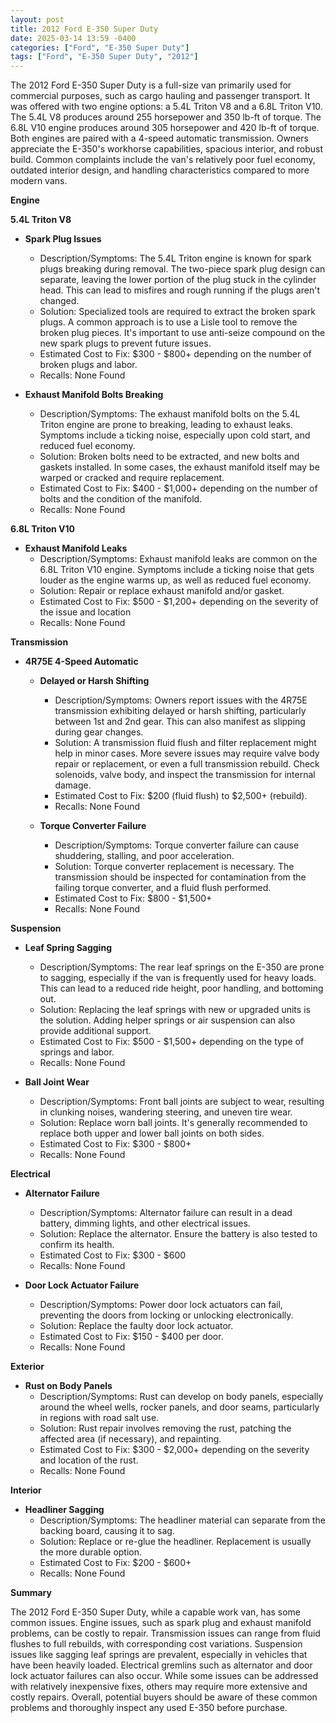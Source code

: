 ```yaml
---
layout: post
title: 2012 Ford E-350 Super Duty
date: 2025-03-14 13:59 -0400
categories: ["Ford", "E-350 Super Duty"]
tags: ["Ford", "E-350 Super Duty", "2012"]
---
```

The 2012 Ford E-350 Super Duty is a full-size van primarily used for commercial purposes, such as cargo hauling and passenger transport. It was offered with two engine options: a 5.4L Triton V8 and a 6.8L Triton V10. The 5.4L V8 produces around 255 horsepower and 350 lb-ft of torque. The 6.8L V10 engine produces around 305 horsepower and 420 lb-ft of torque. Both engines are paired with a 4-speed automatic transmission. Owners appreciate the E-350's workhorse capabilities, spacious interior, and robust build. Common complaints include the van's relatively poor fuel economy, outdated interior design, and handling characteristics compared to more modern vans.

**Engine**

**5.4L Triton V8**

*   **Spark Plug Issues**
    *   Description/Symptoms: The 5.4L Triton engine is known for spark plugs breaking during removal. The two-piece spark plug design can separate, leaving the lower portion of the plug stuck in the cylinder head. This can lead to misfires and rough running if the plugs aren't changed.
    *   Solution: Specialized tools are required to extract the broken spark plugs. A common approach is to use a Lisle tool to remove the broken plug pieces. It's important to use anti-seize compound on the new spark plugs to prevent future issues.
    *   Estimated Cost to Fix: $300 - $800+ depending on the number of broken plugs and labor.
    *   Recalls: None Found

*   **Exhaust Manifold Bolts Breaking**
    *   Description/Symptoms: The exhaust manifold bolts on the 5.4L Triton engine are prone to breaking, leading to exhaust leaks. Symptoms include a ticking noise, especially upon cold start, and reduced fuel economy.
    *   Solution: Broken bolts need to be extracted, and new bolts and gaskets installed. In some cases, the exhaust manifold itself may be warped or cracked and require replacement.
    *   Estimated Cost to Fix: $400 - $1,000+ depending on the number of bolts and the condition of the manifold.
    *   Recalls: None Found

**6.8L Triton V10**

*   **Exhaust Manifold Leaks**
    * Description/Symptoms: Exhaust manifold leaks are common on the 6.8L Triton V10 engine. Symptoms include a ticking noise that gets louder as the engine warms up, as well as reduced fuel economy.
    * Solution: Repair or replace exhaust manifold and/or gasket.
    * Estimated Cost to Fix: $500 - $1,200+ depending on the severity of the issue and location
    * Recalls: None Found

**Transmission**

* **4R75E 4-Speed Automatic**
    *   **Delayed or Harsh Shifting**
        *   Description/Symptoms: Owners report issues with the 4R75E transmission exhibiting delayed or harsh shifting, particularly between 1st and 2nd gear. This can also manifest as slipping during gear changes.
        *   Solution: A transmission fluid flush and filter replacement might help in minor cases. More severe issues may require valve body repair or replacement, or even a full transmission rebuild. Check solenoids, valve body, and inspect the transmission for internal damage.
        *   Estimated Cost to Fix: $200 (fluid flush) to $2,500+ (rebuild).
        *   Recalls: None Found

    *   **Torque Converter Failure**
        *   Description/Symptoms: Torque converter failure can cause shuddering, stalling, and poor acceleration.
        *   Solution: Torque converter replacement is necessary. The transmission should be inspected for contamination from the failing torque converter, and a fluid flush performed.
        *   Estimated Cost to Fix: $800 - $1,500+
        *   Recalls: None Found

**Suspension**

*   **Leaf Spring Sagging**
    *   Description/Symptoms: The rear leaf springs on the E-350 are prone to sagging, especially if the van is frequently used for heavy loads. This can lead to a reduced ride height, poor handling, and bottoming out.
    *   Solution: Replacing the leaf springs with new or upgraded units is the solution. Adding helper springs or air suspension can also provide additional support.
    *   Estimated Cost to Fix: $500 - $1,500+ depending on the type of springs and labor.
    *   Recalls: None Found

*   **Ball Joint Wear**
    *   Description/Symptoms: Front ball joints are subject to wear, resulting in clunking noises, wandering steering, and uneven tire wear.
    *   Solution: Replace worn ball joints. It's generally recommended to replace both upper and lower ball joints on both sides.
    *   Estimated Cost to Fix: $300 - $800+
    *   Recalls: None Found

**Electrical**

*   **Alternator Failure**
    *   Description/Symptoms: Alternator failure can result in a dead battery, dimming lights, and other electrical issues.
    *   Solution: Replace the alternator. Ensure the battery is also tested to confirm its health.
    *   Estimated Cost to Fix: $300 - $600
    *   Recalls: None Found

*   **Door Lock Actuator Failure**
    *   Description/Symptoms: Power door lock actuators can fail, preventing the doors from locking or unlocking electronically.
    *   Solution: Replace the faulty door lock actuator.
    *   Estimated Cost to Fix: $150 - $400 per door.
    *   Recalls: None Found

**Exterior**

*   **Rust on Body Panels**
    *   Description/Symptoms: Rust can develop on body panels, especially around the wheel wells, rocker panels, and door seams, particularly in regions with road salt use.
    *   Solution: Rust repair involves removing the rust, patching the affected area (if necessary), and repainting.
    *   Estimated Cost to Fix: $300 - $2,000+ depending on the severity and location of the rust.
    *   Recalls: None Found

**Interior**

*   **Headliner Sagging**
    *   Description/Symptoms: The headliner material can separate from the backing board, causing it to sag.
    *   Solution: Replace or re-glue the headliner. Replacement is usually the more durable option.
    *   Estimated Cost to Fix: $200 - $600+
    *   Recalls: None Found

**Summary**

The 2012 Ford E-350 Super Duty, while a capable work van, has some common issues. Engine issues, such as spark plug and exhaust manifold problems, can be costly to repair. Transmission issues can range from fluid flushes to full rebuilds, with corresponding cost variations. Suspension issues like sagging leaf springs are prevalent, especially in vehicles that have been heavily loaded. Electrical gremlins such as alternator and door lock actuator failures can also occur. While some issues can be addressed with relatively inexpensive fixes, others may require more extensive and costly repairs. Overall, potential buyers should be aware of these common problems and thoroughly inspect any used E-350 before purchase.

